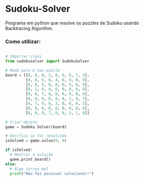# Sudoku-Solver

Programa em python que resolve os puzzles de Sudoku usando Backtracing Algorithm.

<h3>Como utilizar:</h3>

```python

# Importar class
from sudokusolver import SudokuSolver

# Muda para o teu puzzle
board = [[8, 0, 0, 2, 0, 6, 0, 7, 3],
         [0, 0, 6, 0, 4, 0, 0, 0, 0],
         [0, 0, 5, 0, 0, 0, 9, 0, 0],
         [0, 1, 0, 4, 0, 0, 0, 6, 0],
         [0, 0, 7, 0, 0, 0, 0, 0, 0],
         [0, 0, 0, 0, 8, 0, 1, 0, 7],
         [4, 7, 9, 0, 3, 0, 0, 0, 5],
         [0, 0, 0, 0, 0, 0, 0, 0, 0],
         [0, 0, 8, 7, 0, 0, 2, 1, 0]]

# Criar objeto 
game = Sudoku Solver(board)

# Verifica se foi resolvido
isSolved = game.solve(0, 0)

if isSolved:
  # Mostrar a solução
  game.print_board()
else:
  # Algo correu mal
  print("Não foi possivel solucionar!")

```


